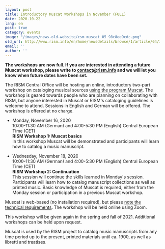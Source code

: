 ```yaml
---
layout: post
title: Introductory Muscat Workshops in November (FULL)
date: 2020-10-22
lang: en
post: true
category: events
image: "/images/news-old-website/csm_muscat_05_98c8ee9cdc.png"
old_url: http://www.rism.info/en/home/newsdetails/browse/1/article/64/introductory-muscat-workshops-in-november-full.html
email: ''
author: ''
---
```


**The workshops are now full. If you are interested in attending a future Muscat workshop, please write to [contact@rism.info](mailto:contact@rism.info) and we will let you know when future dates have been set.**

The RISM Central Office will be hosting an online, introductory two-part workshop on cataloging musical sources [using the program Muscat](/community/muscat.html). The workshop is geared towards people who are planning on collaborating with RISM, but anyone interested in Muscat or RISM's cataloging guidelines is welcome to attend. Sessions in English and German will be offered. The workshop is offered at no charge.

* Monday, November 16, 2020\
10:00-11:30 AM (German) and 4:00-5:30 PM (English) Central European Time (CET)\
**RISM Workshop 1: Muscat basics**\
In this workshop Muscat will be demonstrated and participants will learn how to catalog a music manuscript.

* Wednesday, November 18, 2020\
10:00-11:30 AM (German) and 4:00-5:30 PM (English) Central European Time (CET)\
**RISM Workshop 2: Continuation**\
This session will continue the skills learned in Monday's session. Participants will learn how to catalog manuscript collections as well as printed music. Basic knowledge of Muscat is required, either from the Monday session or participation in a previous Muscat workshop.


Muscat is web-based (no installation required), but please [note the technical requirements](/community/muscat.html#c3410). The workshop will be held online using Zoom.   

This workshop will be given again in the spring and fall of 2021. Additional workshops can be held upon request.   

Muscat is used by the RISM project to catalog music manuscripts from any time period up to the present, printed materials until ca. 1900, as well as libretti and treatises.&nbsp;&nbsp;
